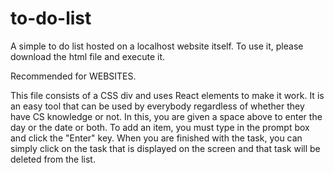 # to-do-list
A simple to do list hosted on a localhost website itself. To use it, please download the html file and execute it. 

Recommended for WEBSITES.

This file consists of a CSS div and uses React elements to make it work. It is an easy tool that can be used by everybody regardless of whether they have CS knowledge or not.
In this, you are given a space above to enter the day or the date or both. To add an item, you must type in the prompt box and click the "Enter" key. When you are finished with the task, you can simply click on the task that is displayed on the screen and that task will be deleted from the list.
